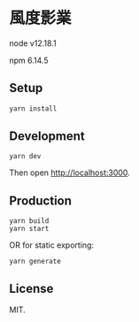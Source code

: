 # 風度影業

node v12.18.1

npm 6.14.5


## Setup

```bash
yarn install
```

## Development

```
yarn dev
```

Then open [http://localhost:3000](http://localhost:3000).

## Production

```
yarn build
yarn start
```

OR for static exporting:

```
yarn generate
```

## License

MIT.

